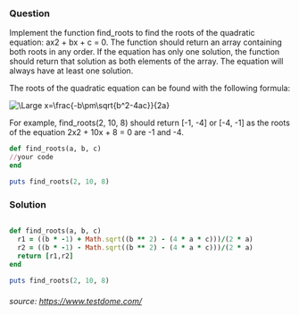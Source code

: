 ### Question

Implement the function find_roots to find the roots of the quadratic equation: ax2 + bx + c = 0. The function should return an array containing both roots in any order. If the equation has only one solution, the function should return that solution as both elements of the array. The equation will always have at least one solution.

The roots of the quadratic equation can be found with the following formula: 

![\Large x=\frac{-b\pm\sqrt{b^2-4ac}}{2a}](https://latex.codecogs.com/svg.latex?\Large&space;x=\frac{-b\pm\sqrt{b^2-4ac}}{2a}) 


For example, find_roots(2, 10, 8) should return [-1, -4] or [-4, -1] as the roots of the equation 2x2 + 10x + 8 = 0 are -1 and -4.
```ruby
def find_roots(a, b, c)
//your code
end

puts find_roots(2, 10, 8)
```

### Solution
```ruby

def find_roots(a, b, c)  
  r1 = ((b * -1) + Math.sqrt((b ** 2) - (4 * a * c)))/(2 * a)  
  r2 = ((b * -1) - Math.sqrt((b ** 2) - (4 * a * c)))/(2 * a)  
  return [r1,r2]  
end  
  
puts find_roots(2, 10, 8)  

```

###### source: https://www.testdome.com/